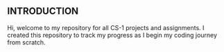 ## INTRODUCTION
Hi, welcome to my repository for all CS-1 projects and assignments. I created this repository to track my progress as I begin my coding journey from scratch.

